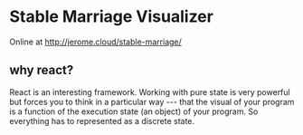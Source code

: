 # Stable Marriage Visualizer

Online at http://jerome.cloud/stable-marriage/

## why react?

React is an interesting framework. Working with pure state is very powerful but forces you to think in a particular way --- that the visual of your program is a function of the execution state (an object) of your program. So everything has to represented as a discrete state.
